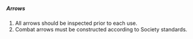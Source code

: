 ##### Arrows
1. All arrows should be inspected prior to each use.
2. Combat arrows must be constructed according to Society standards.

